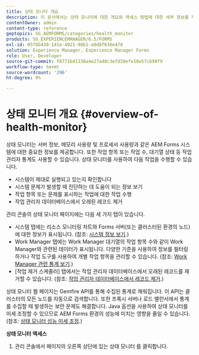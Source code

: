 ```yaml
---
title: 상태 모니터 개요
description: 이 문서에서는 상태 모니터에 대한 개요와 액세스 방법에 대한 세부 정보를 제공합니다.
contentOwner: admin
content-type: reference
geptopics: SG_AEMFORMS/categories/health_monitor
products: SG_EXPERIENCEMANAGER/6.5/FORMS
exl-id: 05f8b430-141e-4921-98b1-a0d8f636e478
solution: Experience Manager, Experience Manager Forms
role: User, Developer
source-git-commit: f6771bd1338a4e27a48c3efd39efe18e57cb98f9
workflow-type: tm+mt
source-wordcount: '296'
ht-degree: 0%

---
```


# 상태 모니터 개요 {#overview-of-health-monitor}

상태 모니터는 서버 정보, 메모리 사용량 및 프로세서 사용량과 같은 AEM Forms 시스템에 대한 중요한 정보를 제공합니다. 또한 작업 항목 또는 작업 수, 대기열 상태 등 작업 관리자 통계도 사용할 수 있습니다. 상태 모니터를 사용하여 다음 작업을 수행할 수 있습니다.

* 시스템이 제대로 실행되고 있는지 확인합니다
* 시스템 문제가 발생할 때 진단하는 데 도움이 되는 정보 보기
* 작업 항목 또는 문제를 표시하는 작업에 대한 작업 수행
* 작업 관리자 데이터베이스에서 오래된 레코드 제거

관리 콘솔의 상태 모니터 페이지에는 다음 세 가지 탭이 있습니다.

* 시스템 탭에는 리소스 모니터링 차트와 Forms 서버(또는 클러스터된 환경의 노드)에 대한 정보가 표시됩니다. (참조: [시스템 정보 보기](/help/forms/using/admin-help/view-system-information.md#view-system-information).)
* Work Manager 탭에는 Work Manager 대기열의 작업 항목 수와 같이 Work Manager와 관련된 데이터가 표시됩니다. 다양한 기준을 사용하여 정보를 필터링하거나 작업 도구를 사용하여 개별 작업 항목을 관리할 수 있습니다. (참조: [Work Manager 관련 통계 보기](/help/forms/using/admin-help/view-statistics-related-manager.md#view-statistics-related-to-work-manager).)
* [작업 제거 스케줄러] 탭에서는 작업 관리자 데이터베이스에서 오래된 레코드를 제거할 수 있습니다. (참조: [작업 관리자 데이터베이스에서 레코드 제거](/help/forms/using/admin-help/purge-records-job-manager-database.md#purge-records-from-the-job-manager-database).)

상태 모니터 웹 페이지는 Gemfire API를 통해 수집된 통계로 채워집니다. 이 API는 클러스터의 모든 노드를 자동으로 검색합니다. 또한 프록시 서버나 로드 밸런서에서 통계를 수집할 때 발생하는 보안 문제도 해결합니다. Java 옵션을 사용하여 상태 모니터를 미세 조정할 수 있으므로 AEM Forms 환경의 성능에 미치는 영향을 줄일 수 있습니다. (참조: [상태 모니터 성능 미세 조정](/help/forms/using/admin-help/fine-tuning-health-monitor-performance.md#fine-tuning-health-monitor-performance).)

**상태 모니터 액세스**

1. 관리 콘솔에서 페이지의 오른쪽 상단에 있는 상태 모니터 를 클릭합니다.
